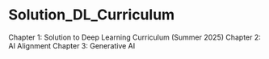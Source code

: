 # Solution_DL_Curriculum
Chapter 1: Solution to Deep Learning Curriculum (Summer 2025)
Chapter 2: AI Alignment
Chapter 3: Generative AI
